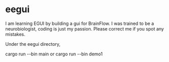 # eegui
I am learning EGUI by building a gui for BrainFlow. I was trained to be a neurobiologist, coding is just my passion. Please correct me if you spot any mistakes. 

Under the eegui directory, 

cargo run --bin main
or
cargo run --bin demo1
